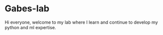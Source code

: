# Gabes-lab

Hi everyone, welcome to my lab where I learn and continue to develop my python and ml expertise.
